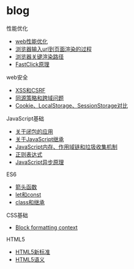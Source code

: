 # blog

性能优化

* [web性能优化](articles/性能优化/web性能优化.md)
* [浏览器输入url到页面渲染的过程](articles/性能优化/浏览器输入url到页面渲染的过程.md)
* [浏览器关键渲染路径](articles/性能优化/浏览器关键渲染路径.md)
* [FastClick原理](articles/性能优化/FastClick原理.md)

web安全

* [XSS和CSRF](articles/web安全/XSS和CSRF.md)
* [同源策略和跨域问题](articles/web安全/同源策略和跨域问题.md)
* [Cookie、LocalStorage、SessionStorage对比](articles/web安全/Cookie、LocalStorage、SessionStorage对比.md)

JavaScript基础

* [关于闭包的应用](articles/JavaScript基础/关于闭包的应用.md)
* [关于JavaScript继承](articles/JavaScript基础/关于JavaScript继承.md)
* [JavaScript内存、作用域链和垃圾收集机制](articles/JavaScript基础/JavaScript内存、作用域链和垃圾收集机制.md)
* [正则表达式](articles/JavaScript基础/正则表达式.md)
* [JavaScript异步原理](articles/JavaScript基础/JavaScript异步原理.md)

ES6

* [箭头函数](articles/ES6/箭头函数.md)
* [let和const](articles/ES6/let和const.md)
* [class和继承](articles/ES6/class和继承.md)

CSS基础

* [Block formatting context](articles/CSS基础/Block-formatting-content.md)

HTML5

* [HTML5新标准](articles/HTML5/HTML5新标准.md)
* [HTML5语义](articles/HTML5/HTML5语义.md)